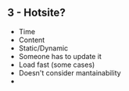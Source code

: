 ## 3 - Hotsite?
- Time 
- Content
- Static/Dynamic
- Someone has to update it
- Load fast (some cases)
- Doesn't consider mantainability 
- 